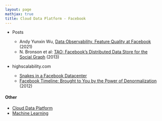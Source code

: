```yaml
---
layout: page
mathjax: true
title: Cloud Data Platform - Facebook
---
```

* Posts
  * Andy Yunxin Wu, [Data Observability, Feature Quality at Facebook](https://fb.watch/dZYxdDJSDK/) (2021)
  * N. Bronson et al: [TAO: Facebook’s Distributed Data Store for the Social Graph](https://www.usenix.org/conference/atc13/technical-sessions/presentation/bronsonxs) (2013)

* highscalability.com
  * [Snakes in a Facebook Datacenter](http://highscalability.com/blog/2020/9/22/snakes-in-a-facebook-datacenter.html)
  * [Facebook Timeline: Brought to You by the Power of Denormalization](http://highscalability.com/blog/2012/1/23/facebook-timeline-brought-to-you-by-the-power-of-denormaliza.html) (2012)

#### Other
* [Cloud Data Platform](../cloud_data_platform.md)
* [Machine Learning](../machine_learning.md)

